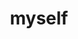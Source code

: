 ---
title: myself
description: A description of this category
image:

# Badge style
style:
    background: "#2a9d8f"
    color: "#fff"
---